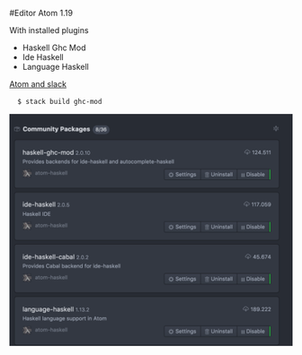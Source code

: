#Editor
Atom 1.19

With installed plugins

- Haskell Ghc Mod
- Ide Haskell
- Language Haskell

[Atom and slack](https://github.com/atom-haskell/haskell-ghc-mod/wiki/Using-with-stack)

```bash
  $ stack build ghc-mod
```

![My Atom Configuration](./img/atom-hs-plugins.png)
